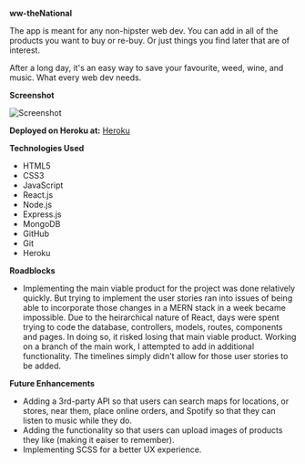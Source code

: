 <strong>ww-theNational</strong>

The app is meant for any non-hipster web dev. You can add in all of the products you want to buy or re-buy. Or just things you find later that are of interest.

After a long day, it's an easy way to save your favourite, weed, wine, and music. What every web dev needs.


<strong>Screenshot</strong>

![Screenshot](https://i.imgur.com/ZqkigPH.png)

<strong>Deployed on Heroku at:</strong>
[Heroku](https://ww-thenational.herokuapp.com/)


<strong>Technologies Used</strong>

* HTML5
* CSS3
* JavaScript
* React.js
* Node.js
* Express.js
* MongoDB
* GitHub
* Git
* Heroku

<strong>Roadblocks</strong>
* Implementing the main viable product for the project was done relatively quickly. But trying to implement the user stories ran into issues of being able to incorporate those changes in a MERN stack in a week became impossible. Due to the heirarchical nature of React, days were spent trying to code the database, controllers, models, routes, components and pages. In doing so, it risked losing that main viable product. Working on a branch of the main work, I attempted to add in additional functionality. The timelines simply didn't allow for those user stories to be added.


<strong>Future Enhancements</strong>

* Adding a 3rd-party API so that users can search maps for locations, or stores, near them, place online orders, and Spotify so that they can listen to music while they do.
* Adding the functionality so that users can upload images of products they like (making it eaiser to remember).
* Implementing SCSS for a better UX experience.
